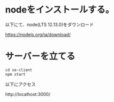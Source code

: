 # nodeをインストールする。
以下にて、node(LTS 12.13.0)をダウンロード

https://nodejs.org/ja/download/

# サーバーを立てる
```
cd se-client
npm start
```
以下にアクセス

http://localhost:3000/